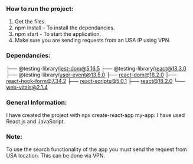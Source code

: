### How to run the project:

1. Get the files.
2. npm install - To install the dependancies.
3. npm start - To start the application.
4. Make sure you are sending requests from an USA IP using VPN.

### Dependancies:

├── @testing-library/jest-dom@5.16.5
├── @testing-library/react@13.3.0
├── @testing-library/user-event@13.5.0
├── react-dom@18.2.0
├── react-hook-form@7.34.2
├── react-scripts@5.0.1
├── react@18.2.0
└── web-vitals@2.1.4

### General Information:

I have created the project with npx create-react-app my-app.
I have used React.js and JavaScript.

### Note:

To use the search functionality of the app you must send the request from USA location.
This can be done via VPN.

